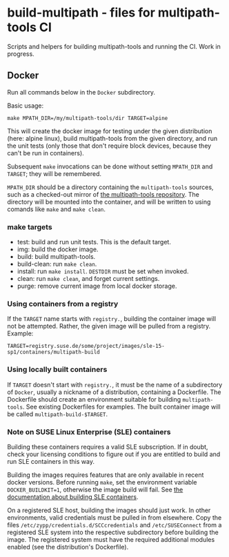 # build-multipath - files for multipath-tools CI

Scripts and helpers for building multipath-tools and running the CI.
Work in progress.

## Docker

Run all commands below in the `Docker` subdirectory.

Basic usage:

	make MPATH_DIR=/my/multipath-tools/dir TARGET=alpine

This will create the docker image for testing under the given distribution
(here: alpine linux), build multipath-tools from the given directory,
and run the unit tests (only those that don't require block devices, because
they can't be run in containers).

Subsequent `make` invocations can be done without setting `MPATH_DIR` and
`TARGET`; they will be remembered.

`MPATH_DIR` should be a directory containing the `multipath-tools` sources,
such as a checked-out mirror of
[the multipath-tools repository](https://github.com/openSUSE/multipath-tools).
The directory will be mounted into the container, and will be written to
using comands like `make` and `make clean`.

### make targets

 * test: build and run unit tests. This is the default target.
 * img: build the docker image.
 * build: build multipath-tools.
 * build-clean: run `make clean`.
 * install: run `make install`. `DESTDIR` must be set when invoked.
 * clean: run `make clean`, and forget current settings.
 * purge: remove current image from local docker storage.

### Using containers from a registry

If the `TARGET` name starts with `registry.`, building the container image
will not be attempted. Rather, the given image will be pulled from a registry.
Example:

    TARGET=registry.suse.de/some/project/images/sle-15-sp1/containers/multipath-build

### Using locally built containers

If `TARGET` doesn't start with `registry.`, it must be the name of a
subdirectory of `Docker`, usually a nickname of a distribution, containing
a Dockerfile. The Dockerfile should create an environment suitable for
building `multipath-tools`. See existing Dockerfiles for examples.
The built container image will be called `multipath-build-$TARGET`.

### Note on SUSE Linux Enterprise (SLE) containers

Building these containers requires a valid SLE subscription. 
If in doubt, check your licensing conditions to figure out if you
are entitled to build and run SLE containers in this way.

Building the images requires features that are only available
in recent docker versions. Before running `make`, set the environment variable
`DOCKER_BUILDKIT=1`, otherwise the image build will fail.
See [the documentation about building SLE containers](https://github.com/SUSE/container-suseconnect).

On a registered SLE host, building the images should just work. In other
environments, valid credentials must be pulled in from elsewhere.
Copy the files `/etc/zypp/credentials.d/SCCcredentials` and `/etc/SUSEConnect` from
a registered SLE system into the respective subdirectory before building
the image. The registered system must have the required additional
modules enabled (see the distribution's Dockerfile).


